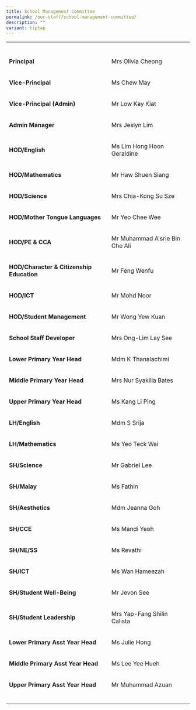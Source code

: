 ```yaml
---
title: School Management Committee
permalink: /our-staff/school-management-committee/
description: ""
variant: tiptap
---
```

<table style="minWidth: 50px">
<colgroup>
<col>
<col>
</colgroup>
<tbody>
<tr>
<th rowspan="1" colspan="1">
<p></p>
</th>
<th rowspan="1" colspan="1">
<p></p>
</th>
</tr>
<tr>
<td rowspan="1" colspan="1">
<p><strong>Principal</strong>
</p>
</td>
<td rowspan="1" colspan="1">
<p>Mrs Olivia Cheong</p>
</td>
</tr>
<tr>
<td rowspan="1" colspan="1">
<p><strong>Vice-Principal</strong>
</p>
</td>
<td rowspan="1" colspan="1">
<p>Ms Chew May</p>
</td>
</tr>
<tr>
<td rowspan="1" colspan="1">
<p><strong>Vice-Principal (Admin)</strong>
</p>
</td>
<td rowspan="1" colspan="1">
<p>Mr Low Kay Kiat</p>
</td>
</tr>
<tr>
<td rowspan="1" colspan="1">
<p><strong>Admin Manager</strong>
</p>
</td>
<td rowspan="1" colspan="1">
<p>Mrs Jeslyn Lim</p>
</td>
</tr>
<tr>
<td rowspan="1" colspan="1">
<p><strong>HOD/English</strong>
</p>
</td>
<td rowspan="1" colspan="1">
<p>Ms Lim Hong Hoon Geraldine</p>
</td>
</tr>
<tr>
<td rowspan="1" colspan="1">
<p><strong>HOD/Mathematics</strong>
</p>
</td>
<td rowspan="1" colspan="1">
<p>Mr Haw Shuen Siang</p>
</td>
</tr>
<tr>
<td rowspan="1" colspan="1">
<p><strong>HOD/Science</strong>
</p>
</td>
<td rowspan="1" colspan="1">
<p>Mrs Chia-Kong Su Sze</p>
</td>
</tr>
<tr>
<td rowspan="1" colspan="1">
<p><strong>HOD/Mother Tongue Languages</strong>
</p>
</td>
<td rowspan="1" colspan="1">
<p>Mr Yeo Chee Wee</p>
</td>
</tr>
<tr>
<td rowspan="1" colspan="1">
<p><strong>HOD/PE &amp; CCA</strong>
</p>
</td>
<td rowspan="1" colspan="1">
<p>Mr Muhammad A'srie Bin Che Ali</p>
</td>
</tr>
<tr>
<td rowspan="1" colspan="1">
<p><strong>HOD/Character &amp; Citizenship Education</strong>
</p>
</td>
<td rowspan="1" colspan="1">
<p>Mr Feng Wenfu</p>
</td>
</tr>
<tr>
<td rowspan="1" colspan="1">
<p><strong>HOD/ICT</strong>
</p>
</td>
<td rowspan="1" colspan="1">
<p>Mr Mohd Noor</p>
</td>
</tr>
<tr>
<td rowspan="1" colspan="1">
<p><strong>HOD/Student Management</strong>
</p>
</td>
<td rowspan="1" colspan="1">
<p>Mr Wong Yew Kuan</p>
</td>
</tr>
<tr>
<td rowspan="1" colspan="1">
<p><strong>School Staff Developer</strong>
</p>
</td>
<td rowspan="1" colspan="1">
<p>Mrs Ong-Lim Lay See</p>
</td>
</tr>
<tr>
<td rowspan="1" colspan="1">
<p><strong>Lower Primary Year Head</strong>
</p>
</td>
<td rowspan="1" colspan="1">
<p>Mdm K Thanalachimi</p>
</td>
</tr>
<tr>
<td rowspan="1" colspan="1">
<p><strong>Middle Primary Year Head</strong>
</p>
</td>
<td rowspan="1" colspan="1">
<p>Mrs Nur Syakilla Bates</p>
</td>
</tr>
<tr>
<td rowspan="1" colspan="1">
<p><strong>Upper Primary Year Head</strong>
</p>
</td>
<td rowspan="1" colspan="1">
<p>Ms Kang Li Ping</p>
</td>
</tr>
<tr>
<td rowspan="1" colspan="1">
<p><strong>LH/English</strong>
</p>
</td>
<td rowspan="1" colspan="1">
<p>Mdm S Srija</p>
</td>
</tr>
<tr>
<td rowspan="1" colspan="1">
<p><strong>LH/Mathematics</strong>
</p>
</td>
<td rowspan="1" colspan="1">
<p>Ms Yeo Teck Wai</p>
</td>
</tr>
<tr>
<td rowspan="1" colspan="1">
<p><strong>SH/Science</strong>
</p>
</td>
<td rowspan="1" colspan="1">
<p>Mr Gabriel Lee</p>
</td>
</tr>
<tr>
<td rowspan="1" colspan="1">
<p><strong>SH/Malay</strong>
</p>
</td>
<td rowspan="1" colspan="1">
<p>Ms Fathin</p>
</td>
</tr>
<tr>
<td rowspan="1" colspan="1">
<p><strong>SH/Aesthetics</strong>
</p>
</td>
<td rowspan="1" colspan="1">
<p>Mdm Jeanna Goh</p>
</td>
</tr>
<tr>
<td rowspan="1" colspan="1">
<p><strong>SH/CCE</strong>
</p>
</td>
<td rowspan="1" colspan="1">
<p>Ms Mandi Yeoh</p>
</td>
</tr>
<tr>
<td rowspan="1" colspan="1">
<p><strong>SH/NE/SS</strong>
</p>
</td>
<td rowspan="1" colspan="1">
<p>Ms Revathi</p>
</td>
</tr>
<tr>
<td rowspan="1" colspan="1">
<p><strong>SH/ICT</strong>
</p>
</td>
<td rowspan="1" colspan="1">
<p>Ms Wan Hameezah</p>
</td>
</tr>
<tr>
<td rowspan="1" colspan="1">
<p><strong>SH/Student Well-Being</strong>
</p>
</td>
<td rowspan="1" colspan="1">
<p>Mr Jevon See</p>
</td>
</tr>
<tr>
<td rowspan="1" colspan="1">
<p><strong>SH/Student Leadership</strong>
</p>
</td>
<td rowspan="1" colspan="1">
<p>Mrs Yap-Fang Shilin Calista</p>
</td>
</tr>
<tr>
<td rowspan="1" colspan="1">
<p><strong>Lower Primary Asst Year Head</strong>
</p>
</td>
<td rowspan="1" colspan="1">
<p>Ms Julie Hong</p>
</td>
</tr>
<tr>
<td rowspan="1" colspan="1">
<p><strong>Middle Primary Asst Year Head</strong>
</p>
</td>
<td rowspan="1" colspan="1">
<p>Ms Lee Yee Hueh</p>
</td>
</tr>
<tr>
<td rowspan="1" colspan="1">
<p><strong>Upper Primary Asst Year Head</strong>
</p>
</td>
<td rowspan="1" colspan="1">
<p>Mr Muhammad Azuan</p>
</td>
</tr>
<tr>
<td rowspan="1" colspan="1">
<p></p>
</td>
<td rowspan="1" colspan="1">
<p></p>
</td>
</tr>
</tbody>
</table>
<p></p>